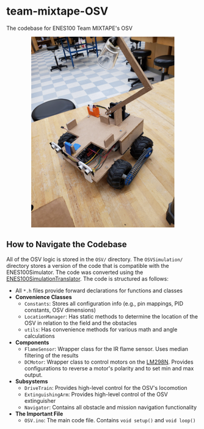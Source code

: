 # team-mixtape-OSV
The codebase for ENES100 Team MIXTAPE's OSV

<p align="center"><img src="better-osv-img.jpg" alt="Our OSV" height="500"/></p>

## How to Navigate the Codebase
All of the OSV logic is stored in the `OSV/` directory. The `OSVSimulation/` directory stores a version of the code that is compatible with the ENES100Simulator. The code was converted using the [ENES100SimulationTranslator](https://github.com/zbreit/ENES100SimulationTranslator). The code is structured as follows:
 - All `*.h` files provide forward declarations for functions and classes
 - **Convenience Classes**
   - `Constants`: Stores all configuration info (e.g., pin mappings, PID constants, OSV dimensions)
   - `LocationManager`: Has static methods to determine the location of the OSV in relation to the field and the obstacles
   - `utils`: Has convenience methods for various math and angle calculations
 - **Components**
   - `FlameSensor`: Wrapper class for the IR flame sensor. Uses median filtering of the results
   - `DCMotor`: Wrapper class to control motors on the [LM298N](https://diygeeks.org/shop/breakout-modules/lm298-motor-driver-breakout/). Provides configurations to reverse a motor's polarity and to set min and max output. 
 - **Subsystems** 
   - `DriveTrain`: Provides high-level control for the OSV's locomotion
   - `ExtinguishingArm`: Provides high-level control of the OSV extinguisher
   - `Navigator`: Contains all obstacle and mission navigation functionality
 - **The Important File**
   - `OSV.ino`: The main code file. Contains `void setup()` and `void loop()`
